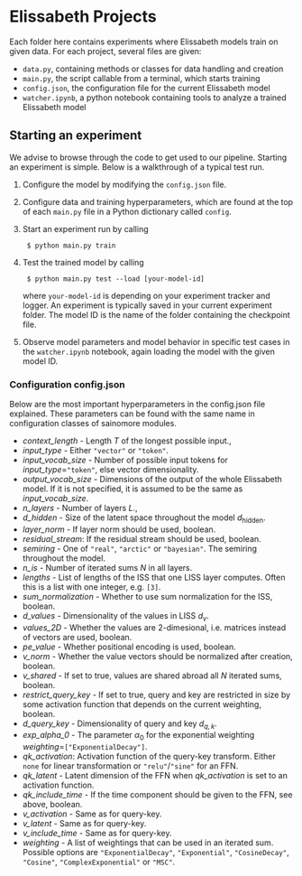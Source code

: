 # Elissabeth Projects

Each folder here contains experiments where Elissabeth models train on given data.
For each project, several files are given:

- `data.py`, containing methods or classes for data handling and creation
- `main.py`, the script callable from a terminal, which starts training
- `config.json`, the configuration file for the current Elissabeth model
- `watcher.ipynb`, a python notebook containing tools to analyze a trained Elissabeth model

## Starting an experiment

We advise to browse through the code to get used to our pipeline. Starting an experiment is
simple. Below is a walkthrough of a typical test run.

1. Configure the model by modifying the `config.json` file.
2. Configure data and training hyperparameters, which are found at the top of each `main.py` file
   in a Python dictionary called `config`.
3. Start an experiment run by calling

        $ python main.py train
4. Test the trained model by calling

        $ python main.py test --load [your-model-id]
    where `your-model-id` is depending on your experiment tracker and logger. An experiment is
    typically saved in your current experiment folder. The model ID is the name of the folder
    containing the checkpoint file.
5. Observe model parameters and model behavior in specific test cases in the `watcher.ipynb`
   notebook, again loading the model with the given model ID.


### Configuration config.json

Below are the most important hyperparameters in the config.json file explained. These parameters
can be found with the same name in configuration classes of sainomore modules.

- *context_length* - Length $T$ of the longest possible input.,
- *input_type* - Either `"vector"` or `"token"`.
- *input_vocab_size* - Number of possible input tokens for *input_type*=`"token"`, else vector
dimensionality.
- *output_vocab_size* - Dimensions of the output of the whole Elissabeth model. If it is not
specified, it is assumed to be the same as *input_vocab_size*.
- *n_layers* - Number of layers $L$.,
- *d_hidden* - Size of the latent space throughout the model $d_{\text{hidden}}$.
- *layer_norm* - If layer norm should be used, boolean.
- *residual_stream*: If the residual stream should be used, boolean.
- *semiring* - One of `"real"`, `"arctic"` or `"bayesian"`. The semiring throughout the model.
- *n_is* - Number of iterated sums $N$ in all layers.
- *lengths* - List of lengths of the ISS that one LISS layer computes. Often this is a list with
one integer, e.g. `[3]`.
- *sum_normalization* - Whether to use sum normalization for the ISS, boolean.
- *d_values* - Dimensionality of the values in LISS $d_v$.
- *values_2D* - Whether the values are 2-dimesional, i.e. matrices instead of vectors are used,
boolean.
- *pe_value* - Whether positional encoding is used, boolean.
- *v_norm* - Whether the value vectors should be normalized after creation, boolean.
- *v_shared* - If set to true, values are shared abroad all $N$ iterated sums, boolean.
- *restrict_query_key* - If set to true, query and key are restricted in size by some activation
function that depends on the current weighting, boolean.
- *d_query_key* - Dimensionality of query and key $d_{q,k}$.
- *exp_alpha_0* - The parameter $\alpha_0$ for the exponential weighting
*weighting*=``["ExponentialDecay"]``.
- *qk_activation*: Activation function of the query-key transform. Either ``none`` for linear
transformation or ``"relu"``/``"sine"`` for an FFN.
- *qk_latent* - Latent dimension of the FFN when *qk_activation* is set to an activation function.
- *qk_include_time* - If the time component should be given to the FFN, see above, boolean.
- *v_activation* - Same as for query-key.
- *v_latent* - Same as for query-key.
- *v_include_time* - Same as for query-key.
- *weighting* - A list of weightings that can be used in an iterated sum. Possible options are
  ``"ExponentialDecay"``, ``"Exponential"``, ``"CosineDecay"``, ``"Cosine"``,
  ``"ComplexExponential"`` or ``"MSC"``.

